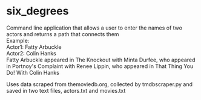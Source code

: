 # six_degrees

Command line application that allows a user to enter the names of two actors and returns a path that connects them\
Example: \
Actor1: Fatty Arbuckle\
Actor2: Colin Hanks\
Fatty Arbuckle appeared in The Knockout with Minta Durfee, who appeared in Portnoy's Complaint with Renee Lippin, who appeared in That Thing You Do! With Colin Hanks


Uses data scraped from themoviedb.org, collected by tmdbscraper.py and saved in two text files, actors.txt and movies.txt
